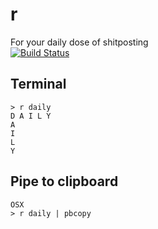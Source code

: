 # r
For your daily dose of shitposting  
[![Build Status](https://travis-ci.com/manuraj17/r.svg?branch=master)](https://travis-ci.com/manuraj17/r)

## Terminal
```
> r daily
D A I L Y
A
I
L
Y
```
## Pipe to clipboard
```
OSX
> r daily | pbcopy
```



